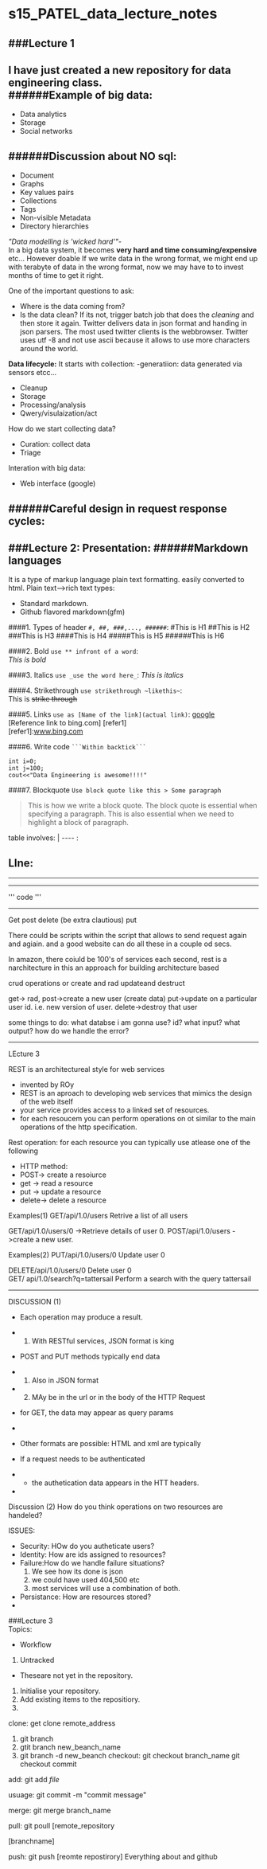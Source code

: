 # s15_PATEL_data_lecture_notes

###Lecture 1  
---
I have just created a new repository for data engineering class.  
######**Example of big data**:  
---
* Data analytics  
* Storage  
* Social networks  

######**Discussion about NO sql**:  
---
* Document
* Graphs
* Key values pairs
* Collections
* Tags
* Non-visible Metadata
* Directory hierarchies

_"Data modelling is 'wicked hard'"_-  
In a big data system, it becomes **very hard and time consuming/expensive** etc... However doable
If we write data in the wrong format, we might end up with terabyte of data in the wrong format, now we may have to to invest months of time to get it right.

One of the important questions to ask:  
* Where is the data coming from?
* Is the data clean?
If its not, trigger batch job that does the _cleaning_ and then store it again.
Twitter delivers data in json format and handing in json parsers.
The most used twitter clients is the webbrowser. Twitter uses utf -8 and not use ascii because it allows to use more characters around the world.

**Data lifecycle:**
It starts with collection:
-generatiion: data generated via sensors etcc...
* Cleanup
* Storage
* Processing/analysis
* Qwery/visulaization/act

How do we start collecting data?
* Curation: collect data
* Triage

Interation with big data:  
* Web interface (google)

######Careful design in request response cycles:  
---
###Lecture 2:
Presentation:
######Markdown languages
-------
It is a type of markup language plain text formatting. easily converted to html. Plain text-->rich text types:
* Standard markdown.
* Github flavored markdown(gfm)

####1. Types of header `#, ##, ###,..., ######`:
#This is H1
##This is H2
###This is H3
####This is H4
#####This is H5
######This is H6

####2. Bold `use ** infront of a word`:  
*This is bold*

####3. Italics `use _use the word here_`: 
_This is italics_

####4. Strikethrough `use strikethrough ~likethis~`:  
This is ~~strike through~~

####5. Links `use as [Name of the link](actual link)`:
[google](www.google.com)  
[Reference link to bing.com] [refer1]  
[refer1]:www.bing.com

####6. Write code ` ```Within backtick```  `
```
int i=0;
int j=100;
cout<<"Data Engineering is awesome!!!!"
```
####7. Blockquote `Use block quote like this > Some paragraph`  
>This is how we write a block quote. The block quote is essential when specifying a paragraph.
This is also essential when we need to highlight a block of paragraph.

table involves:
| ---- :


LIne:
---
***
___

''' code '''

--------------
Get
post
delete (be extra clautious)
put

There could be scripts within the script that allows to send request again and agiain. and a good website can do all these in a couple od secs.


In amazon, there coiuld be 100's of services each second, 
rest is a narchitecture in this an approach for building architecture based

crud operations or create and rad updateand destruct


get-> rad,
post->create a new user (create data)
put->update on a particular user id. i.e. new version of user.
delete->destroy that user

some things to do:
what databse i am gonna use?
id?
what input?
what output?
how do we handle the error?



-----------------------

LEcture 3

REST is an architectureal style for web services 
* invented by ROy 
* REST is an aproach to developing web services that mimics the design of the web itself
* your service provides access to a linked set of resources.
* for each resoucem you can perform operations on ot similar to the main operations of the http specification.

Rest operation:
for each resource you can typically use atlease one of the following
* HTTP method:
* POST-> create a resoiurce
* get -> read a resource
* put -> update a resource
* delete-> delete a resource

Examples(1)
GET/api/1.0/users
Retrive a list of all users  

GET/api/1.0/users/0
->Retrieve details of user 0.
POST/api/1.0/users
->create a new user.

Examples(2)
PUT/api/1.0/users/0
Update user 0  

DELETE/api/1.0/users/0
Delete user 0  
GET/ api/1.0/search?q=tattersail
Perform a search with the query tattersail

-----------
DISCUSSION (1)
* Each operation may produce a result.
*  1. With RESTful services, JSON format is king
* POST and PUT methods typically end data
* 1. Also in JSON format
* 2. MAy be in the url or in the body of the HTTP Request
*  for GET, the data may appear as query params
* 

* Other formats are possible: HTML and xml are typically
* If a request needs to be authenticated
* * the authetication data appears in the HTT headers.
* 
Discussion (2)
How do you think operations on two resources are handeled?


ISSUES:
* Security: HOw do you autheticate users?
* Identity: How are ids assigned to resources?
* Failure:How do we handle failure situations?
  1. We see how its done is json
  2. we could have used 404,500 etc
  3. most services will use a combination of both.
* Persistance: How are resources stored?
* 


###Lecture 3  
Topics:
* Workflow
1. Untracked
* Theseare not yet in the repository.
1. Initialise your repository.
2. Add existing items to the repositiory.
3. 

clone:
get clone remote_address

1. git branch
2. gtit branch new_beanch_name
3. git branch -d new_beanch
checkout:
git checkout branch_name
git checkout commit

add:
git add _file_

usuage:
git commit -m "commit message"

merge:
git merge branch_name

pull:
git poull [remote_repository

[branchname]

push:
git push [reomte repostirory]
Everything about and github

